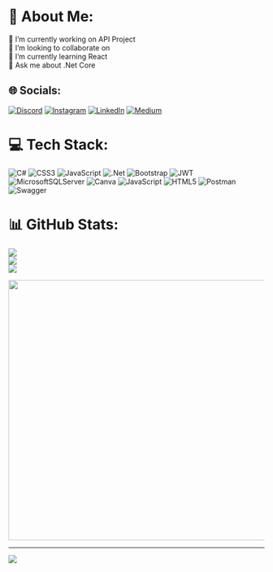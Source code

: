 # 💫 About Me:
🔭 I’m currently working on API Project<br>👯 I’m looking to collaborate on<br>🌱 I’m currently learning React<br>💬 Ask me about .Net Core<br>


## 🌐 Socials:
[![Discord](https://img.shields.io/badge/Discord-%237289DA.svg?logo=discord&logoColor=white)](https://discord.gg/efekanbay#3440) [![Instagram](https://img.shields.io/badge/Instagram-%23E4405F.svg?logo=Instagram&logoColor=white)](https://instagram.com/efeebay_) [![LinkedIn](https://img.shields.io/badge/LinkedIn-%230077B5.svg?logo=linkedin&logoColor=white)](https://linkedin.com/in/efekanbay) [![Medium](https://img.shields.io/badge/Medium-12100E?logo=medium&logoColor=white)](https://medium.com/@@bayefekan1) 

# 💻 Tech Stack:
![C#](https://img.shields.io/badge/c%23-%23239120.svg?style=for-the-badge&logo=c-sharp&logoColor=white) ![CSS3](https://img.shields.io/badge/css3-%231572B6.svg?style=for-the-badge&logo=css3&logoColor=white) ![JavaScript](https://img.shields.io/badge/javascript-%23323330.svg?style=for-the-badge&logo=javascript&logoColor=%23F7DF1E) ![.Net](https://img.shields.io/badge/.NET-5C2D91?style=for-the-badge&logo=.net&logoColor=white) ![Bootstrap](https://img.shields.io/badge/bootstrap-%23563D7C.svg?style=for-the-badge&logo=bootstrap&logoColor=white) ![JWT](https://img.shields.io/badge/JWT-black?style=for-the-badge&logo=JSON%20web%20tokens) ![MicrosoftSQLServer](https://img.shields.io/badge/Microsoft%20SQL%20Sever-CC2927?style=for-the-badge&logo=microsoft%20sql%20server&logoColor=white) ![Canva](https://img.shields.io/badge/Canva-%2300C4CC.svg?style=for-the-badge&logo=Canva&logoColor=white) ![JavaScript](https://img.shields.io/badge/javascript-%23323330.svg?style=for-the-badge&logo=javascript&logoColor=%23F7DF1E) ![HTML5](https://img.shields.io/badge/html5-%23E34F26.svg?style=for-the-badge&logo=html5&logoColor=white) ![Postman](https://img.shields.io/badge/Postman-FF6C37?style=for-the-badge&logo=postman&logoColor=white) ![Swagger](https://img.shields.io/badge/-Swagger-%23Clojure?style=for-the-badge&logo=swagger&logoColor=white)
# 📊 GitHub Stats:
![](https://github-readme-stats.vercel.app/api?username=efekanbay0&theme=dark&hide_border=false&include_all_commits=true&count_private=true)<br/>
![](https://github-readme-streak-stats.herokuapp.com/?user=efekanbay0&theme=dark&hide_border=false)<br/>
![](https://github-readme-stats.vercel.app/api/top-langs/?username=efekanbay0&theme=dark&hide_border=false&include_all_commits=true&count_private=true&layout=compact)


<img src="https://rm.up.railway.app/" width="512px"/>

---
[![](https://visitcount.itsvg.in/api?id=efekanbay0&icon=7&color=4)](https://visitcount.itsvg.in)

<!-- Proudly created with GPRM ( https://gprm.itsvg.in ) -->
